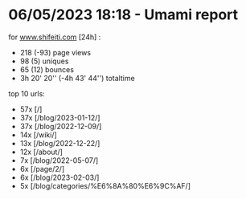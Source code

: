 # 06/05/2023 18:18 - Umami report
for www.shifeiti.com [24h] :

 - 218 (-93) page views
 - 98 (5) uniques
 - 65 (12) bounces
 - 3h 20' 20'' (-4h 43' 44'') totaltime


top 10 urls:
 - 57x [/]
 - 37x [/blog/2023-01-12/]
 - 37x [/blog/2022-12-09/]
 - 14x [/wiki/]
 - 13x [/blog/2022-12-22/]
 - 12x [/about/]
 - 7x [/blog/2022-05-07/]
 - 6x [/page/2/]
 - 6x [/blog/2023-02-03/]
 - 5x [/blog/categories/%E6%8A%80%E6%9C%AF/]


